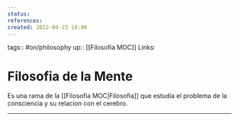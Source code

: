 ```yaml
---
status:
references:
created: 2022-04-23 14:00
---
```

tags:: #on/philosophy 
up:: [[Filosofia MOC]]
Links: 
# Filosofia de la Mente
Es una rama de la [[Filosofia MOC|Filosofia]] que estudia el problema de la consciencia y su relacion con el cerebro.
___
